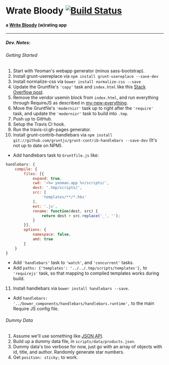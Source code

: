 # Wrate Bloody [![Build Status](https://travis-ci.org/mysterycommand/wrateblody-app.png?branch=master)](https://travis-ci.org/mysterycommand/wrateblody-app)
#### a [Write Bloody](http://writebloody.com/) (w)rating app

---

##### Dev. Notes:
###### Getting Started
1. Start with Yeoman's webapp generator (minus sass-bootstrap).
2. Install grunt-usereplace via `npm install grunt-usereplace --save-dev`
3. Install normalize-css via `bower install normalize-css --save`
4. Update the Gruntfile's `'copy'` task and `index.html` like this [Stack Overflow post](http://stackoverflow.com/questions/18785984/grunt-include-bower-components-in-usemin-block).
5. Remove the vendor usemin block from `index.html`, and run everything through RequireJS as described in [my-new-everything](https://github.com/mysterycommand/my-new-everything).
6. Move the Gruntfile's `'modernizr'` task up to right after the `'require'` task, and update the `'modernizr'` task to build into `.tmp`.
7. Push up to GitHub.
8. Setup the Travis CI hook.
9. Run the travis-ci:gh-pages generator.
10. Install grunt-contrib-handlebars via `npm install git://github.com/gruntjs/grunt-contrib-handlebars --save-dev` (It's not up to date on NPM).
  - Add handlebars task to `Gruntfile.js` like:
```javascript
handlebars: {
    compile: {
        files: [{
            expand: true,
            cwd: '<%= yeoman.app %>/scripts/',
            dest: '.tmp/scripts/',
            src: [
                'templates/**/*.hbs'
            ],
            ext: '.js',
            rename: function(dest, src) {
                return dest + src.replace('_', '');
            }
        }],
        options: {
            namespace: false,
            amd: true
        }
    }
}
```
  - Add `'handlebars'` task to `'watch'`, and `'concurrent'` tasks.
  - Add `paths: {'templates': '../../.tmp/scripts/templates'},` to `'requirejs'` task, so that mapping to compiled templates works during build.
11. Install handlebars via `bower install handlebars --save`.
  - Add `handlebars: '../bower_components/handlebars/handlebars.runtime',` to the main Require JS config file.

###### Dummy Data
1. Assume we'll use something like [JSON API](http://wordpress.org/plugins/json-api/).
2. Build up a dummy data file, in `scripts/data/products.json`.
3. Dummy data's too verbose for now, just go with an array of objects with id, title, and author. Randomly generate star numbers.
4. Get `position: sticky;` to work.
